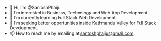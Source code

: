 - 👋 Hi, I’m @SantoshPhaiju
- 👀 I’m interested in Business, Technology and Web App Development.
- 🌱 I’m currently learning Full Stack Web Development.
- 💞️ I’m seeking better opportunities inside Kathmandu Valley for Full Stack Development.
- 📫 How to reach me by emailing at santoshphaiju@gmail.com.

<!---
SantoshPhaiju/SantoshPhaiju is a ✨ special ✨ repository because its `README.md` (this file) appears on your GitHub profile.
You can click the Preview link to take a look at your changes.
--->
